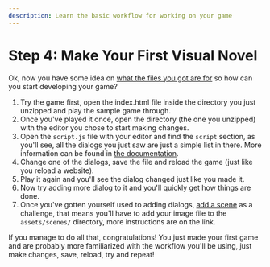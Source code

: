 ```yaml
---
description: Learn the basic workflow for working on your game
---
```


# Step 4: Make Your First Visual Novel

Ok, now you have some idea on [what the files you got are for](step-3-get-familiarized.md) so how can you start developing your game?

1. Try the game first, open the index.html file inside the directory you just unzipped and play the sample game through.
2. Once you've played it once, open the directory \(the one you unzipped\) with the editor you chose to start making changes.
3. Open the `script.js` file with your editor and find the `script` section, as you'll see, all the dialogs you just saw are just a simple list in there. More information can be found in [the documentation](https://monogatari.io/documentation/script/text/).
4. Change one of the dialogs, save the file and reload the game \(just like you reload a website\).
5. Play it again and you'll see the dialog changed just like you made it. 
6. Now try adding more dialog to it and you'll quickly get how things are done.
7. Once you've gotten yourself used to adding dialogs, [add a scene](../script-actions/show-scene.md) as a challenge, that means you'll have to add your image file to the `assets/scenes/` directory, more instructions are on the link.

If you manage to do all that, congratulations! You just made your first game and are probably more familiarized with the workflow you'll be using, just make changes, save, reload, try and repeat!


